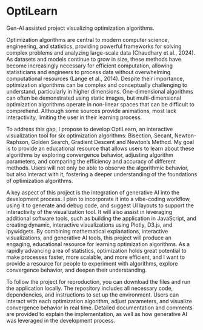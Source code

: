 # OptiLearn
Gen-AI assisted project visualizing optimization algorithms.

Optimization algorithms are central to modern computer science, engineering, and statistics, providing powerful frameworks for solving complex problems and analyzing large-scale data (Chaudhary et al., 2024). As datasets and models continue to grow in size, these methods have become increasingly necessary for efficient computation, allowing statisticians and engineers to process data without overwhelming computational resources (Lange et al., 2014). Despite their importance, optimization algorithms can be complex and conceptually challenging to understand, particularly in higher dimensions. One-dimensional algorithms can often be demonstrated using static images, but multi-dimensional optimization algorithms operate in non-linear spaces that can be difficult to comprehend. Although some sources provide animations, most lack interactivity, limiting the user in their learning process. 

To address this gap, I propose to develop OptiLearn, an interactive visualization tool for six optimization algorithms: Bisection, Secant, Newton-Raphson, Golden Search, Gradient Descent and Newton’s Method. My goal is to provide an educational resource that allows users to learn about these algorithms by exploring convergence behavior, adjusting algorithm parameters, and comparing the efficiency and accuracy of different methods. Users will not only be able to observe the algorithmic behavior, but also interact with it, fostering a deeper understanding of the foundations of optimization algorithms.

A key aspect of this project is the integration of generative AI into the development process. I plan to incorporate it into a vibe-coding workflow, using it to generate and debug code, and suggest UI layouts to support the interactivity of the visualization tool. It will also assist in leveraging additional software tools, such as building the application in JavaScript, and creating dynamic, interactive visualizations using Plotly, D3.js, and ipywidgets. By combining mathematical explanations, interactive visualizations, and generative AI tools, this project will produce an engaging, educational resource for learning optimization algorithms. As a rapidly advancing area of statistics, optimization holds great potential to make processes faster, more scalable, and more efficient, and I want to provide a resource for people to experiment with algorithms, explore convergence behavior, and deepen their understanding. 

To follow the project for reproduction, you can download the files and run the application locally. The repository includes all necessary code, dependencies, and instructions to set up the environment. Users can interact with each optimization algorithm, adjust parameters, and visualize convergence behavior in real time. Detailed documentation and comments are provided to explain the implementation, as well as how generative AI was leveraged in the development process.
